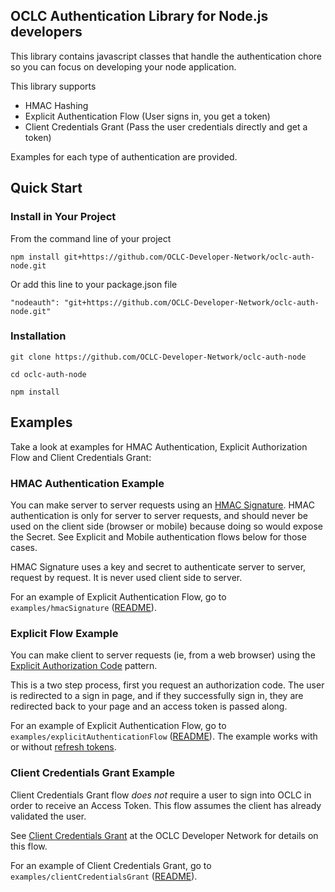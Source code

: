 ## OCLC Authentication Library for Node.js developers

This library contains javascript classes that handle the authentication chore so you can focus on developing your node application.

This library supports

* HMAC Hashing
* Explicit Authentication Flow (User signs in, you get a token)
* Client Credentials Grant (Pass the user credentials directly and get a token)

Examples for each type of authentication are provided.

## Quick Start

### Install in Your Project

From the command line of your project

```
npm install git+https://github.com/OCLC-Developer-Network/oclc-auth-node.git
```

Or add this line to your package.json file

```
"nodeauth": "git+https://github.com/OCLC-Developer-Network/oclc-auth-node.git"
```



### Installation

```
git clone https://github.com/OCLC-Developer-Network/oclc-auth-node

cd oclc-auth-node

npm install
```

## Examples

Take a look at examples for HMAC Authentication, Explicit Authorization Flow and Client Credentials Grant:

### HMAC Authentication Example

You can make server to server requests using an [HMAC Signature](https://www.oclc.org/developer/develop/authentication/hmac-signature.en.html). HMAC authentication is only for server to server requests, and should never be used on the client side (browser or mobile) because doing so would expose the Secret. See Explicit and Mobile authentication flows below for those cases.

HMAC Signature uses a key and secret to authenticate server to server, request by request. It is never used client side to server.

For an example of Explicit Authentication Flow, go to ```examples/hmacSignature``` ([README](examples/hmacSignature/README.md)).

### Explicit Flow Example

You can make client to server requests (ie, from a web browser) using the [Explicit Authorization Code](https://www.oclc.org/developer/develop/authentication/access-tokens/explicit-authorization-code.en.html) pattern.

This is a two step process, first you request an authorization code. The user is redirected to a sign in page, and if they successfully sign in, they are redirected back to your page and an access token is passed along.

For an example of Explicit Authentication Flow, go to ```examples/explicitAuthenticationFlow``` ([README](examples/explicitAuthenticationFlow/README.md)). The example works with or without [refresh tokens](https://www.oclc.org/developer/develop/authentication/access-tokens/refresh-token.en.html).

### Client Credentials Grant Example

Client Credentials Grant flow *does not* require a user to sign into OCLC in order to receive an Access Token. This flow assumes the client has already validated the user.

See [Client Credentials Grant](https://www.oclc.org/developer/develop/authentication/access-tokens/client-credentials-grant.en.html) at the OCLC Developer Network for details on this flow.

For an example of Client Credentials Grant, go to ```examples/clientCredentialsGrant``` ([README](examples/clientCredentialsGrant/README.md)).


